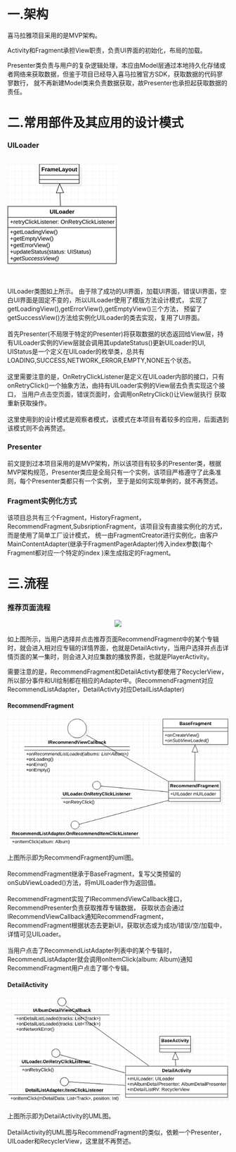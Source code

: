 # 一.架构

喜马拉雅项目采用的是MVP架构。

Activity和Fragment承担View职责，负责UI界面的初始化，布局的加载。

Presenter类负责与用户的复杂逻辑处理，本应由Model层通过本地持久化存储或者网络来获取数据，但鉴于项目已经导入喜马拉雅官方SDK，获取数据的代码寥寥数行，
就不再新建Model类来负责数据获取，故Presenter也承担起获取数据的责任。

# 二.常用部件及其应用的设计模式

### UILoader
\
![UILoader的uml图](RMImg/UL_uml.png)

\
\
UILoader类图如上所示。
由于除了成功的UI界面，加载UI界面，错误UI界面，空白UI界面是固定不变的，所以UILoader使用了模版方法设计模式，
实现了getLoadingView(),getErrorView(),getEmptyView()三个方法，
预留了getSuccessView()方法给实例化UILoader的类去实现，复用了UI界面。
\
\
首先Presenter(不局限于特定的Presenter)将获取数据的状态返回给View层，持有UILoader实例的View层就会调用其updateStatus()更新UILoader的UI,
UIStatus是一个定义在UILoader的枚举类，总共有LOADING,SUCCESS,NETWORK_ERROR,EMPTY,NONE五个状态。
\
\
这里需要注意的是，OnRetryClickListener是定义在UILoader内部的接口，只有onRetryClick()一个抽象方法，由持有UILoader实例的View层去负责实现这个接口，
当用户点击空页面，错误页面时，会调用onRetryClick()让View层执行
获取重新获取操作。
\
\
这里使用到的设计模式是观察者模式，该模式在本项目有着较多的应用，后面遇到该模式则不会再赘述。

### Presenter
前文提到过本项目采用的是MVP架构，所以该项目有较多的Presenter类，根据MVP架构规范，Presenter类应是全局只有一个实例，该项目严格遵守了此条准则，每个Presenter类都只有一个实例，
至于是如何实现单例的，就不再赘述。



### Fragment实例化方式

该项目总共有三个Fragment，HistoryFragment，RecommendFragment,SubsriptionFragment，该项目没有直接实例化的方式，而是使用了简单工厂设计模式，
统一由FragmentCreator进行实例化，由客户MainContentAdapter(继承于FragmentPagerAdapter)传入index参数(每个Fragment都对应一个特定的index )来生成指定的Fragment。

# 三.流程

### 推荐页面流程
<p align="center"><img src="https://user-images.githubusercontent.com/65336599/154831903-231adb7b-69e8-42fc-b1e8-f45ce5e5f406.png">  </p>

如上图所示，当用户选择并点击推荐页面RecommendFragment中的某个专辑时，就会进入相对应专辑的详情界面，也就是DetailActivty，当用户选择并点击详情页面的某一集时，则会进入对应集数的播放界面，也就是PlayerActivity。

需要注意的是，RecommendFragment和DetailActivty都使用了RecyclerView，所以部分事件和UI绘制都在相应的Adapter中。(RecommendFragment对应RecommendListAdapter，DetailActivty对应DetailListAdapter)

#### RecommendFragment
![RecommendFragment的uml图](RMImg/RF_uml.png)


上图所示即为RecommendFragment的uml图。
\
\
RecommendFragment继承于BaseFragment，复写父类预留的onSubViewLoaded()方法，将mUILoader作为返回值。
\
\
RecommendFragment实现了IRecommendViewCallback接口，RecommendPresenter负责获取推荐专辑数据，
获取状态会通过IRecommendViewCallback通知RecommendFragment，
RecommendFragment根据状态去更新UI，获取状态或为成功/错误/空/加载中，详情可见UILoader。
\
\
当用户点击了RecommendListAdapter列表中的某个专辑时，RecommendListAdapter就会调用onItemClick(album: Album)通知RecommendFragment用户点击了哪个专辑。
#### DetailActivity
![DetailActivity的UML图](RMImg/DA_uml.png)
\
\
上图所示即为DetailActivity的UML图。
\
\
DetailActivity的UML图与RecommendFragment的类似，依赖一个Presenter，UILoader和RecyclerView，这里就不再赘述。

